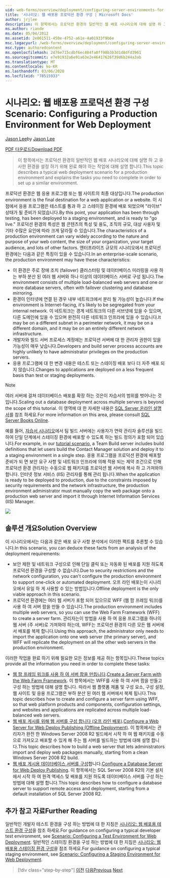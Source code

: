 ```yaml
---
uid: web-forms/overview/deployment/configuring-server-environments-for-web-deployment/scenario-configuring-a-production-environment-for-web-deployment
title: '시나리오: 웹 배포용 프로덕션 환경 구성 | Microsoft Docs'
author: jrjlee
description: 이 항목에서는 프로덕션 환경의 일반적인 웹 배포 시나리오에 대해 설명 하 고 유사한 ...를 설정 하기 위해 완료 해야 하는 작업을 설명 합니다.
ms.author: riande
ms.date: 05/04/2012
ms.assetid: 2e861511-450e-4752-a61e-4a01933f9b6e
msc.legacyurl: /web-forms/overview/deployment/configuring-server-environments-for-web-deployment/scenario-configuring-a-production-environment-for-web-deployment
msc.type: authoredcontent
ms.openlocfilehash: 2d76e715cdbf6ec484fa0ff98b3b3d1d8dfd3961
ms.sourcegitcommit: e7e91932a6e91a63e2e46417626f39d6b244a3ab
ms.translationtype: MT
ms.contentlocale: ko-KR
ms.lasthandoff: 03/06/2020
ms.locfileid: "78515933"
---
```

# <a name="scenario-configuring-a-production-environment-for-web-deployment"></a><span data-ttu-id="08894-103">시나리오: 웹 배포용 프로덕션 환경 구성</span><span class="sxs-lookup"><span data-stu-id="08894-103">Scenario: Configuring a Production Environment for Web Deployment</span></span>

<span data-ttu-id="08894-104">[Jason Lee](https://github.com/jrjlee)</span><span class="sxs-lookup"><span data-stu-id="08894-104">by [Jason Lee](https://github.com/jrjlee)</span></span>

[<span data-ttu-id="08894-105">PDF 다운로드</span><span class="sxs-lookup"><span data-stu-id="08894-105">Download PDF</span></span>](https://msdnshared.blob.core.windows.net/media/MSDNBlogsFS/prod.evol.blogs.msdn.com/CommunityServer.Blogs.Components.WeblogFiles/00/00/00/63/56/8130.DeployingWebAppsInEnterpriseScenarios.pdf)

> <span data-ttu-id="08894-106">이 항목에서는 프로덕션 환경의 일반적인 웹 배포 시나리오에 대해 설명 하 고 유사한 환경을 설정 하기 위해 완료 해야 하는 작업에 대해 설명 합니다.</span><span class="sxs-lookup"><span data-stu-id="08894-106">This topic describes a typical web deployment scenario for a production environment and explains the tasks you need to complete in order to set up a similar environment.</span></span>

<span data-ttu-id="08894-107">프로덕션 환경은 웹 응용 프로그램 또는 웹 사이트의 최종 대상입니다.</span><span class="sxs-lookup"><span data-stu-id="08894-107">The production environment is the final destination for a web application or a website.</span></span> <span data-ttu-id="08894-108">이 시점에서 응용 프로그램은 테스트를 통과 하 고 스테이징 환경에 배포 되었으며 "라이브" 상태가 될 준비가 되었습니다.</span><span class="sxs-lookup"><span data-stu-id="08894-108">By this point, your application has been through testing, has been deployed to a staging environment, and is ready to "go live."</span></span> <span data-ttu-id="08894-109">프로덕션 환경의 특성은 웹 콘텐츠의 특성 및 용도, 조직의 규모, 대상 사용자 및 기타 수많은 요인에 따라 크게 달라질 수 있습니다.</span><span class="sxs-lookup"><span data-stu-id="08894-109">The characteristics of a production environment can vary widely according to the nature and purpose of your web content, the size of your organization, your target audience, and lots of other factors.</span></span> <span data-ttu-id="08894-110">엔터프라이즈 규모의 시나리오에서 프로덕션 환경에는 다음과 같은 특징이 있을 수 있습니다.</span><span class="sxs-lookup"><span data-stu-id="08894-110">In an enterprise-scale scenario, the production environment may have these characteristics:</span></span>

- <span data-ttu-id="08894-111">이 환경은 주로 장애 조치 (failover) 클러스터링 및 데이터베이스 미러링을 사용 하는 부하 분산 된 여러 웹 서버와 하나 이상의 데이터베이스 서버로 구성 됩니다.</span><span class="sxs-lookup"><span data-stu-id="08894-111">The environment consists of multiple load-balanced web servers and one or more database servers, often with failover clustering and database mirroring.</span></span>
- <span data-ttu-id="08894-112">환경이 인터넷에 연결 된 경우 내부 네트워크에서 분리 될 가능성이 높습니다.</span><span class="sxs-lookup"><span data-stu-id="08894-112">If the environment is Internet-facing, it's likely to be segregated from your internal network.</span></span> <span data-ttu-id="08894-113">이 네트워크는 경계 네트워크의 다른 서브넷에 있을 수 있으며, 다른 도메인에 있을 수 있으며 완전히 다른 네트워크 인프라에 있을 수 있습니다.</span><span class="sxs-lookup"><span data-stu-id="08894-113">It may be on a different subnet in a perimeter network, it may be on a different domain, and it may be on an entirely different network infrastructure.</span></span>
- <span data-ttu-id="08894-114">개발자와 빌드 서버 프로세스 계정에는 프로덕션 서버에 대 한 관리자 권한이 있을 가능성이 매우 낮습니다.</span><span class="sxs-lookup"><span data-stu-id="08894-114">Developers and build server process accounts are highly unlikely to have administrator privileges on the production servers.</span></span>
- <span data-ttu-id="08894-115">응용 프로그램에 대 한 변경 내용은 테스트 또는 스테이징 배포 보다 더 자주 배포 되지 않습니다.</span><span class="sxs-lookup"><span data-stu-id="08894-115">Changes to applications are deployed on a less frequent basis than test or staging deployments.</span></span>

> [!NOTE]
> <span data-ttu-id="08894-116">여러 서버에 걸쳐 데이터베이스 배포를 확장 하는 것은이 자습서의 범위를 벗어나는 것입니다.</span><span class="sxs-lookup"><span data-stu-id="08894-116">Scaling out a database deployment across multiple servers is beyond the scope of this tutorial.</span></span> <span data-ttu-id="08894-117">이 영역에 대 한 자세한 내용은 [SQL Server 온라인 설명서](https://technet.microsoft.com/library/ms130214.aspx)를 참조 하세요.</span><span class="sxs-lookup"><span data-stu-id="08894-117">For more information on this area, please consult [SQL Server Books Online](https://technet.microsoft.com/library/ms130214.aspx).</span></span>

<span data-ttu-id="08894-118">예를 들어, [자습서 시나리오](../deploying-web-applications-in-enterprise-scenarios/enterprise-web-deployment-scenario-overview.md)에서 팀 빌드 서버에는 사용자가 연락 관리자 솔루션을 빌드하여 단일 단계에서 스테이징 환경에 배포할 수 있도록 하는 빌드 정의가 포함 되어 있습니다.</span><span class="sxs-lookup"><span data-stu-id="08894-118">For example, in our [tutorial scenario](../deploying-web-applications-in-enterprise-scenarios/enterprise-web-deployment-scenario-overview.md), a Team Build server includes build definitions that let users build the Contact Manager solution and deploy it to a staging environment in a single step.</span></span> <span data-ttu-id="08894-119">응용 프로그램을 프로덕션 환경에 배포할 준비가 되 면 보안 요구 사항 및 네트워크 인프라에 의해 적용 되는 제약 조건으로 인해 프로덕션 환경 관리자는 수동으로 웹 패키지를 프로덕션 웹 서버에 복사 하 고 가져와야 합니다. 인터넷 정보 서비스 (IIS) 관리자를 통해 관리 됩니다.</span><span class="sxs-lookup"><span data-stu-id="08894-119">When the application is ready to be deployed to production, due to the constraints imposed by security requirements and the network infrastructure, the production environment administrator must manually copy the web package onto a production web server and import it through Internet Information Services (IIS) Manager.</span></span>

![](scenario-configuring-a-production-environment-for-web-deployment/_static/image1.png)

## <a name="solution-overview"></a><span data-ttu-id="08894-120">솔루션 개요</span><span class="sxs-lookup"><span data-stu-id="08894-120">Solution Overview</span></span>

<span data-ttu-id="08894-121">이 시나리오에서는 다음과 같은 배포 요구 사항 분석에서 이러한 팩트를 추론할 수 있습니다.</span><span class="sxs-lookup"><span data-stu-id="08894-121">In this scenario, you can deduce these facts from an analysis of the deployment requirements:</span></span>

- <span data-ttu-id="08894-122">보안 제한 및 네트워크 구성으로 인해 단일 클릭 또는 자동화 된 배포를 지원 하도록 프로덕션 환경을 구성할 수 없습니다.</span><span class="sxs-lookup"><span data-stu-id="08894-122">Due to security restrictions and the network configuration, you can't configure the production environment to support one-click or automated deployment.</span></span> <span data-ttu-id="08894-123">오프 라인 배포는이 시나리오에서 유일 하 게 사용할 수 있는 방법입니다.</span><span class="sxs-lookup"><span data-stu-id="08894-123">Offline deployment is the only viable approach in this scenario.</span></span>
- <span data-ttu-id="08894-124">프로덕션 환경에는 여러 웹 서버가 포함 되어 있으므로 WFF (웹 팜 프레임 워크)를 사용 하 여 서버 팜을 만들 수 있습니다.</span><span class="sxs-lookup"><span data-stu-id="08894-124">The production environment includes multiple web servers, so you can use the Web Farm Framework (WFF) to create a server farm.</span></span> <span data-ttu-id="08894-125">관리자는이 방법을 사용 하 여 응용 프로그램을 하나의 웹 서버 (주 서버)로 가져와야 하는데, WFF는 프로덕션 환경의 다른 모든 웹 서버에서 배포를 복제 합니다.</span><span class="sxs-lookup"><span data-stu-id="08894-125">Using this approach, the administrator only needs to import the application onto one web server (the primary server), and WFF will replicate the deployment on all the other web servers in the production environment.</span></span>

<span data-ttu-id="08894-126">이러한 작업을 완료 하기 위해 필요한 모든 정보를 제공 하는 항목입니다.</span><span class="sxs-lookup"><span data-stu-id="08894-126">These topics provide all the information you need in order to complete these tasks:</span></span>

- <span data-ttu-id="08894-127">[웹 팜 프레임 워크를 사용 하 여 서버 팜을 만듭니다](configuring-a-database-server-for-web-deploy-publishing.md).</span><span class="sxs-lookup"><span data-stu-id="08894-127">[Create a Server Farm with the Web Farm Framework](configuring-a-database-server-for-web-deploy-publishing.md).</span></span> <span data-ttu-id="08894-128">이 항목에서는 WFF를 사용 하 여 서버 팜을 만들고 구성 하는 방법에 대해 설명 합니다. 따라서 웹 플랫폼 제품 및 구성 요소, 구성 설정, 웹 사이트 및 응용 프로그램은 부하 분산 된 여러 웹 서버에서 복제 됩니다.</span><span class="sxs-lookup"><span data-stu-id="08894-128">This topic describes how to create and configure a server farm using WFF, so that web platform products and components, configuration settings, and websites and applications are replicated across multiple load-balanced web servers.</span></span>
- <span data-ttu-id="08894-129">[웹 배포 게시를 위해 웹 서버를 구성 합니다 (오프 라인 배포)](configuring-a-web-server-for-web-deploy-publishing-offline-deployment.md).</span><span class="sxs-lookup"><span data-stu-id="08894-129">[Configure a Web Server for Web Deploy Publishing (Offline Deployment)](configuring-a-web-server-for-web-deploy-publishing-offline-deployment.md).</span></span> <span data-ttu-id="08894-130">이 항목에서는 관리자가 완전 한 Windows Server 2008 R2 빌드에서 시작 하 여 웹 패키지를 수동으로 가져오고 배포할 수 있게 해 주는 웹 서버를 빌드하는 방법에 대해 설명 합니다.</span><span class="sxs-lookup"><span data-stu-id="08894-130">This topic describes how to build a web server that lets administrators import and deploy web packages manually, starting from a clean Windows Server 2008 R2 build.</span></span>
- <span data-ttu-id="08894-131">[웹 배포 게시용 데이터베이스 서버를 구성](configuring-a-database-server-for-web-deploy-publishing.md)합니다.</span><span class="sxs-lookup"><span data-stu-id="08894-131">[Configure a Database Server for Web Deploy Publishing](configuring-a-database-server-for-web-deploy-publishing.md).</span></span> <span data-ttu-id="08894-132">이 항목에서는 SQL Server 2008 R2의 기본 설치에서 시작 하 여 원격 액세스 및 배포를 지원 하도록 데이터베이스 서버를 구성 하는 방법에 대해 설명 합니다.</span><span class="sxs-lookup"><span data-stu-id="08894-132">This topic describes how to configure a database server to support remote access and deployment, starting from a default installation of SQL Server 2008 R2.</span></span>

## <a name="further-reading"></a><span data-ttu-id="08894-133">추가 참고 자료</span><span class="sxs-lookup"><span data-stu-id="08894-133">Further Reading</span></span>

<span data-ttu-id="08894-134">일반적인 개발자 테스트 환경을 구성 하는 방법에 대 한 지침은 [시나리오: 웹 배포용 테스트 환경 구성](scenario-configuring-a-test-environment-for-web-deployment.md)을 참조 하세요.</span><span class="sxs-lookup"><span data-stu-id="08894-134">For guidance on configuring a typical developer test environment, see [Scenario: Configuring a Test Environment for Web Deployment](scenario-configuring-a-test-environment-for-web-deployment.md).</span></span> <span data-ttu-id="08894-135">일반적인 스테이징 환경을 구성 하는 방법에 대 한 지침은 [시나리오: 웹 배포용 스테이징 환경 구성](scenario-configuring-a-staging-environment-for-web-deployment.md)을 참조 하세요.</span><span class="sxs-lookup"><span data-stu-id="08894-135">For guidance on configuring a typical staging environment, see [Scenario: Configuring a Staging Environment for Web Deployment](scenario-configuring-a-staging-environment-for-web-deployment.md).</span></span>

> [!div class="step-by-step"]
> <span data-ttu-id="08894-136">[이전](scenario-configuring-a-staging-environment-for-web-deployment.md)
> [다음](configuring-a-web-server-for-web-deploy-publishing-remote-agent.md)</span><span class="sxs-lookup"><span data-stu-id="08894-136">[Previous](scenario-configuring-a-staging-environment-for-web-deployment.md)
[Next](configuring-a-web-server-for-web-deploy-publishing-remote-agent.md)</span></span>
